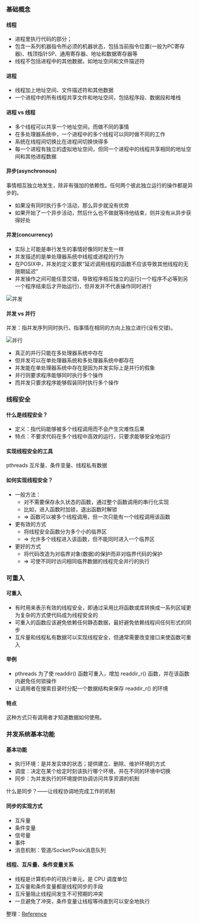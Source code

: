 ### 基础概念
#### 线程

* 进程里执行代码的部分；
* 包含一系列机器指令所必须的机器状态，包括当前指令位置(一般为PC寄存器)、栈顶指针SP、通用寄存器、地址和数据寄存器等
* 线程不包括进程中的其他数据，如地址空间和文件描述符

#### 进程

* 线程加上地址空间、文件描述符和其他数据
* 一个进程中的所有线程共享文件和地址空间，包括程序段、数据段和堆栈

#### 进程 vs 线程

* 多个线程可以共享一个地址空间，而做不同的事情
* 在多处理器系统中，一个进程中的多个线程可以同时做不同的工作
* 系统在线程间切换比在进程间切换快得多
* 每一个进程有独立的虚拟地址空间，但同一个进程中的线程共享相同的地址空间和其他进程数据

#### 异步(asynchronous)
事情相互独立地发生，除非有强加的依赖性。任何两个彼此独立运行的操作都是异步的。

* 如果没有同时执行多个活动，那么异步就没有优势
* 如果开始了一个异步活动，然后什么也不做就等待他结束，则并没有从异步获得好处

#### 并发(concurrency)

* 实际上可能是串行发生的事情好像同时发生一样
* 并发描述的是单处理器系统中线程或进程的行为
* 在POSIX中，并发的定义要求“延迟调用线程的函数不应该导致其他线程的无限期延迟”
* 并发操作之间可能任意交错，导致程序相互独立的运行(一个程序不必等到另一个程序结束后才开始运行)，但并发并不代表操作同时进行

![并发][concurrency]

#### 并发 vs 并行
并发：指并发序列同时执行。指事情在相同的方向上独立进行(没有交错)。

![并行][parallelism]

* 真正的并行只能在多处理器系统中存在
* 但并发可以在单处理器系统和多处理器系统中都存在
* 并发能在单处理器系统中存在是因为并发实际上是并行的假象
* 并行则要求程序能够同时执行多个操作
* 而并发只要求程序能够假装同时执行多个操作

### 线程安全
#### 什么是线程安全？

* 定义：指代码能够被多个线程调用而不会产生灾难性后果
* 特点：不要求代码在多个线程中高效的运行，只要求能够安全地运行

#### 实现线程安全的工具
pthreads 互斥量、条件变量、线程私有数据

#### 如何实现线程安全？

* 一般方法：
	* 对不需要保存永久状态的函数，通过整个函数调用的串行化实现
	* 比如，进入函数时加锁，退出函数时解锁
	* => 函数可以被多个线程调用，但一次只能有一个线程调用该函数
* 更有效的方式
	* 将线程安全函数分为多个小的临界区
	* => 允许多个线程进入该函数，但不能同时进入一个临界区
* 更好的方式
	* 将代码改造为对临界对象(数据)的保护而非对临界代码的保护
	* => 可使不同时访问相同临界数据的线程完全并行的执行

###  可重入
#### 可重入

* 有时用来表示有效的线程安全，即通过采用比将函数或库转换成一系列区域更为复杂的方式使代码成为线程安全的
* 可重入的函数应该避免依赖任何静态数据，最好避免依赖线程间任何形式的同步
* 互斥量和线程私有数据可以实现线程安全，但通常需要改变接口来使函数可重入

#### 举例

* pthreads 为了使 readdir() 函数可重入，增加 readdir_r() 函数，并在该函数内避免任何锁操作
* 让调用者在搜索目录时分配一个数据结构来保存 readdir_r() 的环境

#### 特点
这种方式只有调用者才知道数据如何使用。

### 并发系统基本功能
#### 基本功能

* 执行环境：是并发实体的状态；提供建立、删除、维护环境的方式
* 调度：决定在某个给定时刻该执行哪个环境，并在不同的环境中切换
* 同步：为并发执行的环境提供协调访问共享资源的机制

什么是同步？——让线程协调地完成工作的机制

#### 同步的实现方式

* 互斥量
* 条件变量
* 信号量
* 事件
* 消息机制：管道/Socket/Posix消息队列

#### 线程、互斥量、条件变量关系

* 线程是计算机中的可执行单元，是 CPU 调度单位
* 互斥量和条件变量都是线程同步的手段
* 互斥量阻止线程间发生不可预期的冲突
* 一旦避免了冲突，条件变量让线程等待直到可以安全地执行

整理：[Reference](http://blog.csdn.net/livelylittlefish/article/details/7918110)

[concurrency]: https://github.com/AngryHacker/ocean/blob/master/creative/image/concurrency.jpg
[parallelism]: https://github.com/AngryHacker/ocean/blob/master/creative/image/parallelism.jpg
